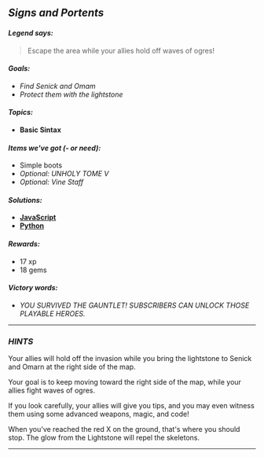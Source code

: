 ## _Signs and Portents_

#### _Legend says:_
> Escape the area while your allies hold off waves of ogres!

#### _Goals:_
+ _Find Senick and Omam_
+ _Protect them with the lightstone_

#### _Topics:_
+ **Basic Sintax**  

#### _Items we've got (- or need):_
+ Simple boots
+ _Optional: UNHOLY TOME V_
+ _Optional: Vine Staff_

#### _Solutions:_
+ **[JavaScript](signsAndPortents.js)**
+ **[Python](signs_and_portents.py "Top-10: 17,4s")**

#### _Rewards:_
+ 17 xp
+ 18 gems

#### _Victory words:_
+ _YOU SURVIVED THE GAUNTLET! SUBSCRIBERS CAN UNLOCK THOSE PLAYABLE HEROES._

___

### _HINTS_

Your allies will hold off the invasion while you bring the lightstone to Senick and Omarn at the right side of the map.

Your goal is to keep moving toward the right side of the map, while your allies fight waves of ogres.

If you look carefully, your allies will give you tips, and you may even witness them using some advanced weapons, magic, and code!

When you've reached the red X on the ground, that's where you should stop. The glow from the Lightstone will repel the skeletons.

___

